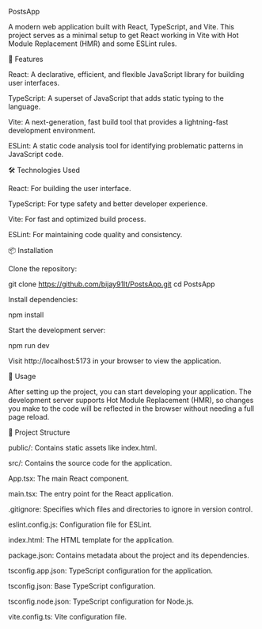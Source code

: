 PostsApp

A modern web application built with React, TypeScript, and Vite. This project serves as a minimal setup to get React working in Vite with Hot Module Replacement (HMR) and some ESLint rules.

🚀 Features

React: A declarative, efficient, and flexible JavaScript library for building user interfaces.

TypeScript: A superset of JavaScript that adds static typing to the language.

Vite: A next-generation, fast build tool that provides a lightning-fast development environment.

ESLint: A static code analysis tool for identifying problematic patterns in JavaScript code.

🛠️ Technologies Used

React: For building the user interface.

TypeScript: For type safety and better developer experience.

Vite: For fast and optimized build process.

ESLint: For maintaining code quality and consistency.

📦 Installation

Clone the repository:

git clone https://github.com/bijay91lt/PostsApp.git
cd PostsApp


Install dependencies:

npm install


Start the development server:

npm run dev


Visit http://localhost:5173 in your browser to view the application.

🧪 Usage

After setting up the project, you can start developing your application. The development server supports Hot Module Replacement (HMR), so changes you make to the code will be reflected in the browser without needing a full page reload.

🧩 Project Structure

public/: Contains static assets like index.html.

src/: Contains the source code for the application.

App.tsx: The main React component.

main.tsx: The entry point for the React application.

.gitignore: Specifies which files and directories to ignore in version control.

eslint.config.js: Configuration file for ESLint.

index.html: The HTML template for the application.

package.json: Contains metadata about the project and its dependencies.

tsconfig.app.json: TypeScript configuration for the application.

tsconfig.json: Base TypeScript configuration.

tsconfig.node.json: TypeScript configuration for Node.js.

vite.config.ts: Vite configuration file.